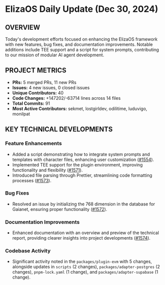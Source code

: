 # ElizaOS Daily Update (Dec 30, 2024)

## OVERVIEW 
Today's development efforts focused on enhancing the ElizaOS framework with new features, bug fixes, and documentation improvements. Notable additions include TEE support and a script for system prompts, contributing to our mission of modular AI agent development.

## PROJECT METRICS
- **PRs:** 5 merged PRs, 11 new PRs
- **Issues:** 4 new issues, 0 closed issues
- **Unique Contributors:** 40
- **Code Changes:** +147202/-63714 lines across 14 files
- **Total Commits:** 91
- **Most Active Contributors:** sekmet, lostgirldev, odilitime, luduvigo, monilpat

## KEY TECHNICAL DEVELOPMENTS

### Feature Enhancements
- Added a script demonstrating how to integrate system prompts and templates with character files, enhancing user customization ([#1554](https://github.com/elizaos/eliza/pull/1554)).
- Implemented TEE support for the plugin environment, improving functionality and flexibility ([#1571](https://github.com/elizaos/eliza/pull/1571)).
- Introduced file parsing through Prettier, streamlining code formatting processes ([#1573](https://github.com/elizaos/eliza/pull/1573)).

### Bug Fixes
- Resolved an issue by initializing the 768 dimension in the database for Gaianet, ensuring proper functionality ([#1572](https://github.com/elizaos/eliza/pull/1572)).

### Documentation Improvements
- Enhanced documentation with an overview and preview of the technical report, providing clearer insights into project developments ([#1574](https://github.com/elizaos/eliza/pull/1574)). 

### Codebase Activity
- Significant activity noted in the `packages/plugin-evm` with 5 changes, alongside updates in `scripts` (2 changes), `packages/adapter-postgres` (2 changes), `pnpm-lock.yaml` (1 change), and `packages/adapter-supabase` (1 change).